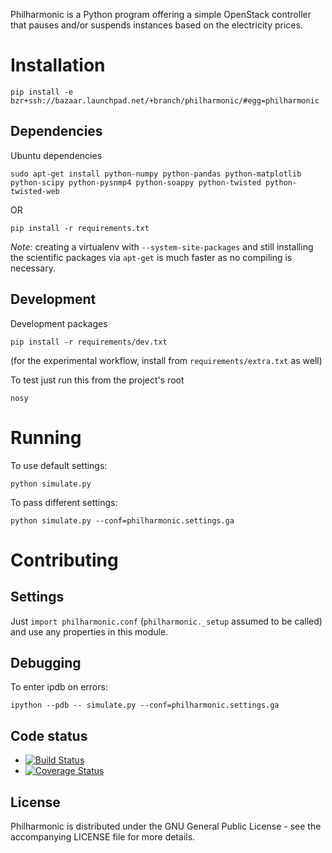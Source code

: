 Philharmonic is a Python program offering a simple OpenStack controller that pauses and/or suspends instances based on the electricity prices.

Installation
============

    pip install -e bzr+ssh://bazaar.launchpad.net/+branch/philharmonic/#egg=philharmonic

Dependencies
------------
Ubuntu dependencies

    sudo apt-get install python-numpy python-pandas python-matplotlib python-scipy python-pysnmp4 python-soappy python-twisted python-twisted-web

OR

    pip install -r requirements.txt

*Note:* creating a virtualenv with `--system-site-packages` and still
installing the scientific packages via `apt-get` is much faster as no
compiling is necessary.

Development
-----------
Development packages

    pip install -r requirements/dev.txt

(for the experimental workflow, install from `requirements/extra.txt` as well)

To test just run this from the project's root

    nosy

Running
=======

To use default settings:

    python simulate.py

To pass different settings:

    python simulate.py --conf=philharmonic.settings.ga


Contributing
============

Settings
--------
Just `import philharmonic.conf` (`philharmonic._setup` assumed to be called) and
use any properties in this module.

Debugging
---------
To enter ipdb on errors:

    ipython --pdb -- simulate.py --conf=philharmonic.settings.ga

Code status
-----------

* [![Build Status](https://travis-ci.org/philharmonic/philharmonic.svg)](https://travis-ci.org/philharmonic/philharmonic)
* [![Coverage Status](https://img.shields.io/coveralls/philharmonic/philharmonic.svg)](https://coveralls.io/r/philharmonic/philharmonic)

License
-------
Philharmonic is distributed under the GNU General Public License - see the
accompanying LICENSE file for more details.
